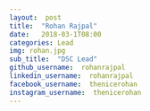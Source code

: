```yaml
---
layout:  post
title:  "Rohan Rajpal"
date:   2018-03-1T08:00
categories: Lead
img: rohan.jpg
sub_title:  "DSC Lead"
github_username:  rohanrajpal
linkedin_username:  rohanrajpal
facebook_username:  thenicerohan
instagram_username:  thenicerohan
---
```

